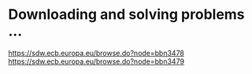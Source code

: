 # Downloading and solving problems ...

<a href="https://sdw.ecb.europa.eu/browse.do?node=bbn3478">https://sdw.ecb.europa.eu/browse.do?node=bbn3478</a><br>
<a href="https://sdw.ecb.europa.eu/browse.do?node=bbn3479">https://sdw.ecb.europa.eu/browse.do?node=bbn3479</a><br>
<a href=""></a><br>
<a href=""></a><br>
<a href=""></a><br>
<a href=""></a><br>

